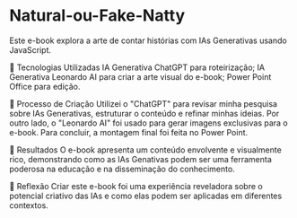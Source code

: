 # Natural-ou-Fake-Natty
Este e-book explora a arte de contar histórias com IAs Generativas usando JavaScript.

🤖 Tecnologias Utilizadas
IA Generativa ChatGPT para roteirização;
IA Generativa Leonardo AI para criar a arte visual do e-book;
Power Point Office para edição.

🧐 Processo de Criação
Utilizei o "ChatGPT" para revisar minha pesquisa sobre IAs Generativas, estruturar o conteúdo e refinar minhas ideias. Por outro lado, o "Leonardo AI" foi usado para gerar imagens exclusivas para o e-book. Para concluir, a montagem final foi feita no Power Point.

🚀 Resultados
O e-book apresenta um conteúdo envolvente e visualmente rico, demonstrando como as IAs Genativas podem ser uma ferramenta poderosa na educação e na disseminação do conhecimento.

💭 Reflexão
Criar este e-book foi uma experiência reveladora sobre o potencial criativo das IAs e como elas podem ser aplicadas em diferentes contextos.
